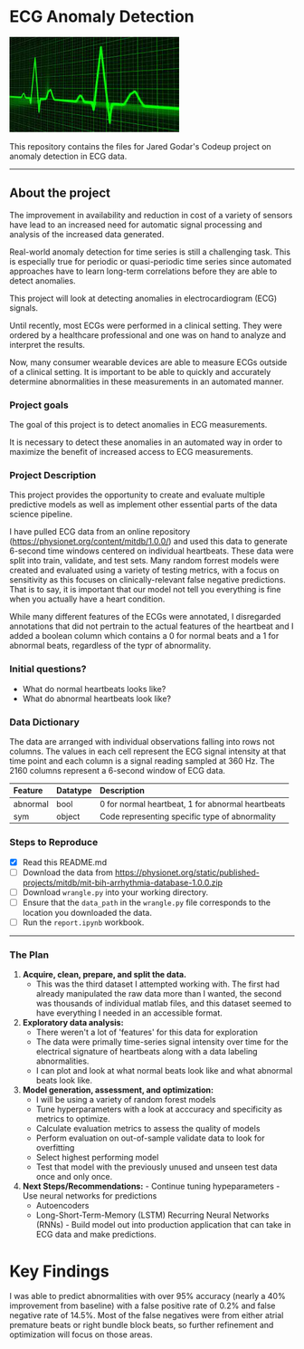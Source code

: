 # ECG Anomaly **Detection**

![ecg](images/ecg.jpeg)

This repository contains the files for Jared Godar's Codeup project on anomaly detection in ECG data.

---

## About the project

The improvement in availability and reduction in cost of a variety of sensors have lead to an increased need for automatic signal processing and analysis of the increased data generated.

Real-world anomaly detection for time series is still a challenging task. This is especially true for periodic or quasi-periodic time series since automated approaches have to learn long-term correlations before they are able to detect anomalies.

This project will look at detecting anomalies in electrocardiogram (ECG) signals.

Until recently, most ECGs were performed in a clinical setting. They were ordered by a healthcare professional and one was on hand to analyze and interpret the results.

Now, many consumer wearable devices are able to measure ECGs outside of a clinical setting. It is important to be able to quickly and accurately determine abnormalities in these measurements in an automated manner.

### Project goals

The goal of this project is to detect anomalies in ECG measurements.

It is necessary to detect these anomalies in an automated way in order to maximize the benefit of increased access to ECG measurements.

### Project Description

This project provides the opportunity to create and evaluate multiple predictive models as well as implement other essential parts of the data science pipeline.

I have pulled ECG data from an online repository (https://physionet.org/content/mitdb/1.0.0/) and used this data to generate 6-second time windows centered on individual heartbeats. These data were split into train, validate, and test sets. Many random forrest models were created and evaluated using a variety of testing metrics, with a focus on sensitivity as this focuses on clinically-relevant false negative predictions. That is to say, it is important that our model not tell you everything is fine when you actually have a heart condition.

While many different features of the ECGs were annotated, I disregarded annotations that did not pertrain to the actual features of the heartbeat and I added a boolean column which contains a 0 for normal beats and a 1 for abnormal beats, regardless of the typr of abnormality.

### Initial questions?

- What do normal heartbeats looks like?
- What do abnormal heartbeats look like?

### Data Dictionary

The data are arranged with individual observations falling into rows not columns. The values in each cell represent the ECG signal intensity at that time point and each column is a signal reading sampled at 360 Hz. The 2160 columns represent a 6-second window of ECG data.

| Feature                    | Datatype               | Description                                                           |
|:---------------------------|:-----------------------|:----------------------------------------------------------------------|
abnormal                  |          bool       | 0 for normal heartbeat, 1 for abnormal heartbeats 
sym | object | Code representing specific type of abnormality


### Steps to Reproduce

- [x] Read this README.md
- [ ] Download the data from https://physionet.org/static/published-projects/mitdb/mit-bih-arrhythmia-database-1.0.0.zip
- [ ] Download  `wrangle.py` into your working directory.
- [ ] Ensure that the `data_path` in the `wrangle.py` file corresponds to the location you downloaded the data.
- [ ] Run the `report.ipynb` workbook.

---

### The Plan

1. **Acquire, clean, prepare, and split the data.**
    - This was the third dataset I attempted working with. The first had already manipulated the raw data more than I wanted, the second was thousands of individual matlab files, and this dataset seemed to have everything I needed in an accessible format.
2. **Exploratory data analysis:**
   - There weren't a lot of 'features' for this data for exploration
   - The data were primally time-series signal intensity over time for the electrical signature of heartbeats along with a data labeling abnormalities.
   - I can plot and look at what normal beats look like and what abnormal beats look like.
3. **Model generation, assessment, and optimization:**
   - I will be using a variety of random forest models
   - Tune hyperparameters with a look at acccuracy and specificity as metrics to optimize.
   - Calculate evaluation metrics to assess the quality of models
   - Perform evaluation on out-of-sample validate data to look for overfitting
   - Select highest performing model
   - Test that model with the previously unused and unseen test data once and only once.
  4. **Next Steps/Recommendations:**
    - Continue tuning hypeparameters
    - Use neural networks for predictions
      - Autoencoders
      - Long-Short-Term-Memory (LSTM) Recurring Neural Networks (RNNs)
    - Build model out into production application that can take in ECG data and make predictions.

# Key Findings

I was able to predict abnormalities with over 95% accuracy (nearly a 40% improvement from baseline) with a false positive rate of 0.2% and false negative rate of 14.5%. Most of the false negatives were from either atrial premature beats or right bundle block beats, so further refinement and optimization will focus on those areas.